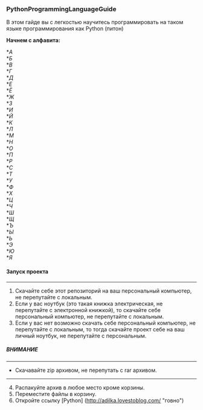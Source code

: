 ### PythonProgrammingLanguageGuide

В этом гайде вы с легкостью научитесь программировать на таком языке программирования как Python (питон)  

**Начнем с алфавита:** 

*_А_  
*_Б_  
*_В_  
*_Г_  
*_Д_  
*_Е_  
*_Ё_  
*_Ж_  
*_З_  
*_И_  
*_Й_  
*_К_  
*_Л_  
*_М_  
*_Н_  
*_О_  
*_П_  
*_Р_  
*_С_  
*_Т_  
*_У_  
*_Ф_  
*_Х_  
*_Ц_  
*_Ч_  
*_Ш_  
*_Щ_  
*_Ъ_  
*_Ы_  
*_Ь_  
*_Э_  
*_Ю_  
*_Я_  

#### Запуск проекта
---
1. Скачайте себе этот репозиторий на ваш персональный компьютер, не перепутайте с локальным.  
2. Если у вас ноутбук (это такая книжка электрическая, не перепутайте с электронной книжкой), то скачайте себе персональный компьютер, не перепутайте с локальным.  
3. Если у вас нет возможно скачать себе персональный компьютер, не перепутайте с локальным, то тогда скачайте проект себе на ваш личный ноутбук, не перепутайте с персональным.


##### ВНИМАНИЕ
---
- Скачавайте zip архивом, не перепутать с rar архивом.
---

4. Распакуйте архив в любое место кроме корзины.
5. Переместите файлы в корзину.
6. Откройте ссылку [Python] (http://adilka.lovestoblog.com/ "говно")
